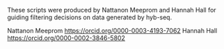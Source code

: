 These scripts were produced by Nattanon Meeprom and Hannah Hall for guiding filtering decisions on data generated by hyb-seq.

Nattanon Meeprom https://orcid.org/0000-0003-4193-7062
Hannah Hall https://orcid.org/0000-0002-3846-5802 
